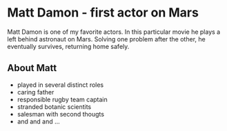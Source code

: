# Matt Damon - first actor on Mars

Matt Damon is one of my favorite actors. In this particular movie he plays a left behind astronaut on Mars. Solving one problem after the other, he eventually survives, returning home safely.

## About Matt

* played in several distinct roles
* caring father
* responsible rugby team captain
* stranded botanic scientits
* salesman with second thougts
* and and and ...

